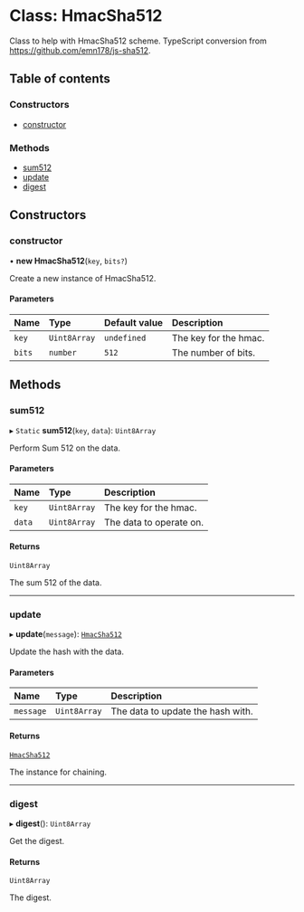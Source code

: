 # Class: HmacSha512

Class to help with HmacSha512 scheme.
TypeScript conversion from https://github.com/emn178/js-sha512.

## Table of contents

### Constructors

- [constructor](HmacSha512.md#constructor)

### Methods

- [sum512](HmacSha512.md#sum512)
- [update](HmacSha512.md#update)
- [digest](HmacSha512.md#digest)

## Constructors

### constructor

• **new HmacSha512**(`key`, `bits?`)

Create a new instance of HmacSha512.

#### Parameters

| Name | Type | Default value | Description |
| :------ | :------ | :------ | :------ |
| `key` | `Uint8Array` | `undefined` | The key for the hmac. |
| `bits` | `number` | `512` | The number of bits. |

## Methods

### sum512

▸ `Static` **sum512**(`key`, `data`): `Uint8Array`

Perform Sum 512 on the data.

#### Parameters

| Name | Type | Description |
| :------ | :------ | :------ |
| `key` | `Uint8Array` | The key for the hmac. |
| `data` | `Uint8Array` | The data to operate on. |

#### Returns

`Uint8Array`

The sum 512 of the data.

___

### update

▸ **update**(`message`): [`HmacSha512`](HmacSha512.md)

Update the hash with the data.

#### Parameters

| Name | Type | Description |
| :------ | :------ | :------ |
| `message` | `Uint8Array` | The data to update the hash with. |

#### Returns

[`HmacSha512`](HmacSha512.md)

The instance for chaining.

___

### digest

▸ **digest**(): `Uint8Array`

Get the digest.

#### Returns

`Uint8Array`

The digest.
